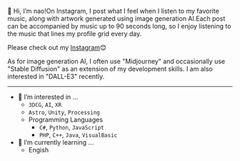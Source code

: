 👋 Hi, I’m nao!On Instagram, I post what I feel when I listen to my favorite music, along with artwork generated using image generation AI.Each post can be accompanied by music up to 90 seconds long, so I enjoy listening to the music that lines my profile grid every day.

Please check out my [Instagram](https://www.instagram.com/nao_anm.msc.jpn/)😊

As for image generation AI, I often use "Midjourney" and occasionally use "Stable Diffusion" as an extension of my development skills. I am also interested in "DALL-E3" recently.

---

- 👀 I’m interested in ...
  - `3DCG`, `AI`, `XR` 
  - `Astro`, `Unity`, `Processing`
  - Programming Languages
    - `C#`, `Python`, `JavaScript`
    - `PHP`, `C++`, `Java`, `VisualBasic`
- 🌱 I’m currently learning ...
  - Engish

<!---
nao-anm-msc-jpn/nao-anm-msc-jpn is a ✨ special ✨ repository because its `README.md` (this file) appears on your GitHub profile.
You can click the Preview link to take a look at your changes.
--->
